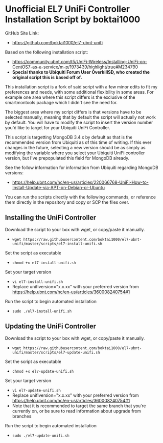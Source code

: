 # Unofficial EL7 UniFi Controller Installation Script by boktai1000
GitHub Site Link:
* https://github.com/boktai1000/el7-ubnt-unifi

Based on the following installation script:
* https://community.ubnt.com/t5/UniFi-Wireless/Installing-UniFi-on-CentOS7-as-a-service/m-p/1973439/highlight/true#M234790 
* **Special thanks to Ubiquiti Forum User OverkillSD, who created the original script this is based off of.** 

This installation script is a fork of said script with a few minor edits to fit my preferences and needs, with some additional flexibility in some areas. For example one area where this script differs is the exclusive of the smartmontools package which I didn't see the need for.

The biggest area where my script differs is that versions have to be selected manually, meaning that by default the script will actually not work by default. You will have to modify the script to insert the version number you'd like to target for your Ubiquiti UniFi Controller.

This script is targetting MongoDB 3.4.x by default as that is the recommended version from Ubiquiti as of this time of writing. If this ever changes in the future, selecting a new version should be as simply as modifying the variable where you select your Ubiquiti UniFi controller version, but I've prepopulated this field for MongoDB already. 

See the follow information for information from Ubiquiti regarding MongoDB versions:
* https://help.ubnt.com/hc/en-us/articles/220066768-UniFi-How-to-Install-Update-via-APT-on-Debian-or-Ubuntu

You can run the scripts directly with the following commands, or reference them directly in the repository and copy or SCP the files over.


## Installing the UniFi Controller

Download the script to your box with wget, or copy/paste it manually.
* `wget https://raw.githubusercontent.com/boktai1000/el7-ubnt-unifi/master/scripts/el7-install-unifi.sh`

Set the script as executable
* `chmod +x el7-install-unifi.sh`

Set your target version
* `vi el7-install-unifi.sh`
* Replace unifiversion="x.x.xx" with your preferred version from https://help.ubnt.com/hc/en-us/articles/360008240754#1 

Run the script to begin automated installation
* `sudo ./el7-install-unifi.sh`


## Updating the UniFi Controller

Download the script to your box with wget, or copy/paste it manually.
* `wget https://raw.githubusercontent.com/boktai1000/el7-ubnt-unifi/master/scripts/el7-update-unifi.sh`

Set the script as executable
* `chmod +x el7-update-unifi.sh`

Set your target version
* `vi el7-update-unifi.sh`
* Replace unifiversion="x.x.xx" with your preferred version from https://help.ubnt.com/hc/en-us/articles/360008240754#1 
* Note that it is recommended to target the same branch that you're currently on, or be sure to read information about upgrade from branches

Run the script to begin automated installation
* `sudo ./el7-update-unifi.sh`
